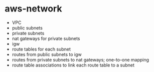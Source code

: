 # aws-network

- VPC
- public subnets
- private subnets
- nat gateways for private subnets
- igw
- route tables for each subnet
- routes from public subnets to igw
- routes from private subnets to nat gateways; one-to-one mapping
- route table associations to link each route table to a subnet